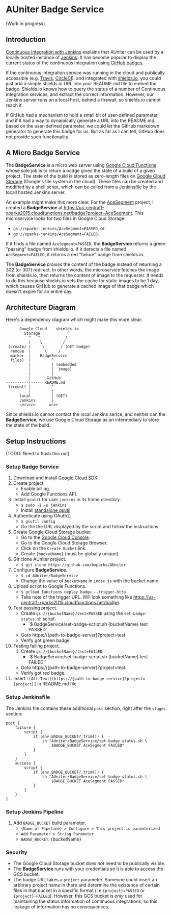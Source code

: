 # AUniter Badge Service

(Work in progress)

## Introduction

[Continuous Integration with Jenkins](../jenkins/README.md) explains that
AUniter can be used by a locally hosted instance of
[Jenkins](https://jenkins.io). It has become popular to display
the current status of the continuous integration using
[GitHub badges](https://tygertec.com/add-badges-github-project/).

If the continuous integration service was running in the cloud
and publically accessible (e.g.
[Travis](https://travis-ci.org),
[CircleCI](https://circleci.com)),
and integrated with
[shields.io](https://github.com/badges/shields),
you could just add a simple shields.io URL into your README.md file to embed the
badge. Shields.io knows how to query the status of a number of Continuous
Integration services, and extract the correct information. However, our Jenkins
server runs on a local host, behind a firewall, so shields.io cannot reach it.

If GitHub had a mechanism to hold a small bit of user-defined parameter, and if
it had a way to dynamically generate a URL into the README.md based on the
user-defined parameter, we could let the GitHub markdown generator to generate
this badge for us. But as far as I can tell, GitHub does not provide such
functionality.

## A Micro Badge Service

The **BadgeService** is a micro web server using
[Google Cloud Functions](https://cloud.google.com/functions/) whose
sole job is to return a badge given the state of a build of a given
project. The state of the build is stored as zero-length files on
[Google Cloud Storage](https://cloud.google.com/storage/)
(Google's file system in the cloud). These files can be created and
modified by a shell script, which can be called from a
[Jenkinsfile](https://jenkins.io/doc/book/pipeline/jenkinsfile/)
by the locall hosted Jenkins server.

An example might make this more clear.
For the [AceSegment](https://github.com/bxparks/AceSegment) project,
I created a **BadgeService** at
https://us-central1-xparks2015.cloudfunctions.net/badge?project=AceSegment.
This microservice looks for two files in Google Cloud Storage:
* `gs://xparks-jenkins/AceSegment=PASSED`, or
* `gs://xparks-jenkins/AceSegment=FAILED`.

If it finds a file named `AceSegment=PASSED`, the **BadgeService** returns
a green "passing" badge from shields.io. If it detects a file named
`AceSegment=FAILED`, it returns a red "failure" badge from shields.io.

The **BadgeService** *proxies* the content of the badge instead of returning
a 302 (or 307) redirect. In other words, the microservice fetches the image from
shields.io, then returns the content of image to the requester. It needs to
do this because shields.io sets the cache for static images to be 1 day, which
causes GitHub to generate a cached image of that badge which doesn't expire for
an entire day.

## Architecture Diagram

Here's a dependency diagram which might make this more clear:
```
      Google Cloud    shields.io
        Storage            ^
          ^   ^           /
          |    \         /
 (create/ |     \       / (GET badge)
  remove  |      \     /
  marker  |    BadgeService
  files)  |         ^
          |         | (embedded
          |         |  image)
          |         |
          |       GitHub
----------|----  README.md
 firewall |         ^
          |         |
      local         | (GET)
      Jenkins       |
      service      user
```

Since shields.io cannot contact the local Jenkins serice, and neither can the
**BadgeService**, we use Google Cloud Storage as an intermediary to store the
state of the build.

## Setup Instructions

(TODO: Need to flush this out)

### Setup Badge Service

1. Download and install [Google Cloud SDK](https://cloud.google.com/sdk/).
1. Create project.
    * Enable billing.
    * Add Google Functions API.
1. Install `gsutil` for user `jenkins` in its home directory.
    * `$ sudo -i -u jenkins`
    * Install [standalone gsutil](https://cloud.google.com/storage/docs/gsutil_install)
1. Authenticate using OAuth2.
    * `$ gsutil config`
    * Go the the URL displayed by the script and follow the instructions.
1. Create Google Cloud Storage bucket
    * Go to the [Google Cloud Console](https://console.cloud.google.com).
    * Go to the Google Cloud Storage Browser.
    * Click on the `Create Bucket` link.
    * Create `{bucketName}` (must be globally unique).
1. Git clone AUniter project.
    * `$ git clone https://github.com/bxparks/AUniter`
1. Configure **BadgeService**.
    * `$ cd AUniter/BadgeService`
    * Change the value of `bucketName` in `index.js` with the bucket name.
1. Upload script to Google Functions.
    * `$ gcloud functions deploy badge --trigger-http`
    * Take note of the trigger URL. Will look something like
      https://us-central1-xparks2015.cloudfunctions.net/badge.
1. Test passing project.
    * Create `gs://{bucketName}/test=PASSED` using the `set-badge-status.sh`
      script.
        * `$ BadgeService/set-badge-script.sh {bucketName} test PASSED``
    * Goto https://{path-to-badge-server}?project=test
    * Verify got green badge.
1. Testing failing project.
    1. Create `gs://{bucketName}/test=FAILED`.
        * `$ BadgeService/set-badge-script.sh {bucketName} test FAILED``
    * Goto https://{path-to-badge-server}?project=test.
    * Verify got red badge.
1. Insert `![Alt Text](https://{path-to-badge-service}?project={project}]` in
   README.md file.

### Setup Jenkinsfile

The Jenkins file contains these additional `post` section, right after
the `stages` section:
```
post {
    failure {
        script {
            if (env.BADGE_BUCKET?.trim()) {
                sh "AUniter/BadgeService/set-badge-status.sh \
                    $BADGE_BUCKET AceSegment FAILED"
            }
        }
    }
    success {
        script {
            if (env.BADGE_BUCKET?.trim()) {
                sh "AUniter/BadgeService/set-badge-status.sh \
                    $BADGE_BUCKET AceSegment PASSED"
            }
        }
    }
}
```

### Setup Jenkins Pipeline

1. Add `BADGE_BUCKET` build parameter.
    * `{Name of Pipeline} > Configure > This project is parmeterized`
    * `Add Parameter > String Parameter`
    * `BADGE_BUCKET`: {bucketName}

### Security

* The Google Cloud Storage bucket does *not* need to be publically visible.
* The **BadgeService** runs with your credentials so it is able to access the
  GCS bucket.
* The badge URL takes a `project` parameter. Someone could insert an
  arbitrary project name in there and determine the existence of certain files
  in that bucket in a specific format (i.e `{project}=PASSED` or
  `{project}-FAILED`). However, this GCS bucket is *only* used for maintaining
  the status information of continuous integrations, so this leakage of
  information has no consequences.

